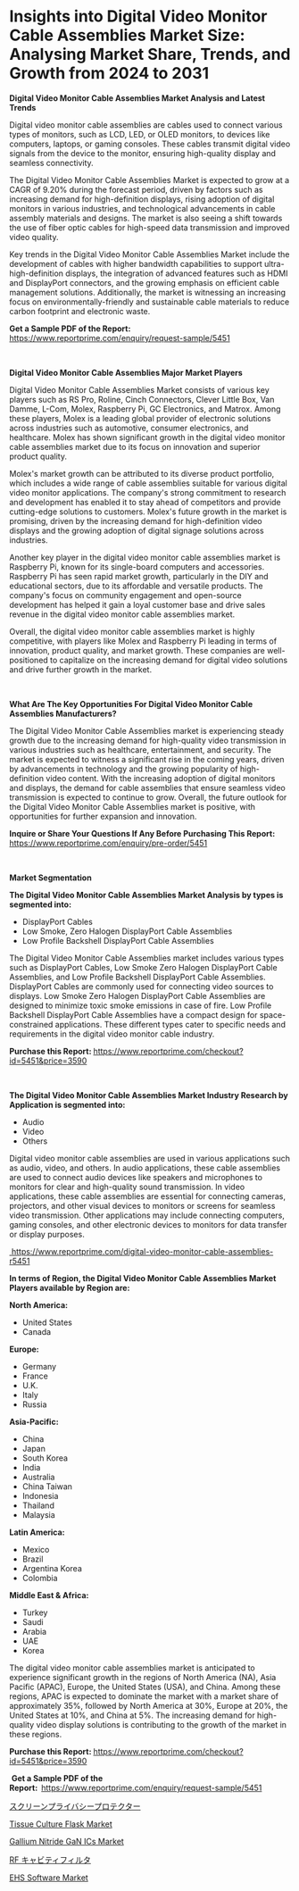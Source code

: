 <p><h1>Insights into Digital Video Monitor Cable Assemblies Market Size: Analysing Market Share, Trends, and Growth from 2024 to 2031</h1></p><p><strong>Digital Video Monitor Cable Assemblies Market Analysis and Latest Trends</strong></p>
<p><p>Digital video monitor cable assemblies are cables used to connect various types of monitors, such as LCD, LED, or OLED monitors, to devices like computers, laptops, or gaming consoles. These cables transmit digital video signals from the device to the monitor, ensuring high-quality display and seamless connectivity.</p><p>The Digital Video Monitor Cable Assemblies Market is expected to grow at a CAGR of 9.20% during the forecast period, driven by factors such as increasing demand for high-definition displays, rising adoption of digital monitors in various industries, and technological advancements in cable assembly materials and designs. The market is also seeing a shift towards the use of fiber optic cables for high-speed data transmission and improved video quality.</p><p>Key trends in the Digital Video Monitor Cable Assemblies Market include the development of cables with higher bandwidth capabilities to support ultra-high-definition displays, the integration of advanced features such as HDMI and DisplayPort connectors, and the growing emphasis on efficient cable management solutions. Additionally, the market is witnessing an increasing focus on environmentally-friendly and sustainable cable materials to reduce carbon footprint and electronic waste.</p></p>
<p><strong>Get a Sample PDF of the Report:&nbsp;</strong> <a href="https://www.reportprime.com/enquiry/request-sample/5451">https://www.reportprime.com/enquiry/request-sample/5451</a></p>
<p>&nbsp;</p>
<p><strong>Digital Video Monitor Cable Assemblies Major Market Players</strong></p>
<p><p>Digital Video Monitor Cable Assemblies Market consists of various key players such as RS Pro, Roline, Cinch Connectors, Clever Little Box, Van Damme, L-Com, Molex, Raspberry Pi, GC Electronics, and Matrox. Among these players, Molex is a leading global provider of electronic solutions across industries such as automotive, consumer electronics, and healthcare. Molex has shown significant growth in the digital video monitor cable assemblies market due to its focus on innovation and superior product quality.</p><p>Molex's market growth can be attributed to its diverse product portfolio, which includes a wide range of cable assemblies suitable for various digital video monitor applications. The company's strong commitment to research and development has enabled it to stay ahead of competitors and provide cutting-edge solutions to customers. Molex's future growth in the market is promising, driven by the increasing demand for high-definition video displays and the growing adoption of digital signage solutions across industries.</p><p>Another key player in the digital video monitor cable assemblies market is Raspberry Pi, known for its single-board computers and accessories. Raspberry Pi has seen rapid market growth, particularly in the DIY and educational sectors, due to its affordable and versatile products. The company's focus on community engagement and open-source development has helped it gain a loyal customer base and drive sales revenue in the digital video monitor cable assemblies market.</p><p>Overall, the digital video monitor cable assemblies market is highly competitive, with players like Molex and Raspberry Pi leading in terms of innovation, product quality, and market growth. These companies are well-positioned to capitalize on the increasing demand for digital video solutions and drive further growth in the market.</p></p>
<p>&nbsp;</p>
<p><strong>What Are The Key Opportunities For Digital Video Monitor Cable Assemblies Manufacturers?</strong></p>
<p><p>The Digital Video Monitor Cable Assemblies market is experiencing steady growth due to the increasing demand for high-quality video transmission in various industries such as healthcare, entertainment, and security. The market is expected to witness a significant rise in the coming years, driven by advancements in technology and the growing popularity of high-definition video content. With the increasing adoption of digital monitors and displays, the demand for cable assemblies that ensure seamless video transmission is expected to continue to grow. Overall, the future outlook for the Digital Video Monitor Cable Assemblies market is positive, with opportunities for further expansion and innovation.</p></p>
<p><strong>Inquire or Share Your Questions If Any Before Purchasing This Report:</strong> <a href="https://www.reportprime.com/enquiry/pre-order/5451">https://www.reportprime.com/enquiry/pre-order/5451</a></p>
<p>&nbsp;</p>
<p><strong>Market Segmentation</strong></p>
<p><strong>The Digital Video Monitor Cable Assemblies Market Analysis by types is segmented into:</strong></p>
<p><ul><li>DisplayPort Cables</li><li>Low Smoke, Zero Halogen DisplayPort Cable Assemblies</li><li>Low Profile Backshell DisplayPort Cable Assemblies</li></ul></p>
<p><p>The Digital Video Monitor Cable Assemblies market includes various types such as DisplayPort Cables, Low Smoke Zero Halogen DisplayPort Cable Assemblies, and Low Profile Backshell DisplayPort Cable Assemblies. DisplayPort Cables are commonly used for connecting video sources to displays. Low Smoke Zero Halogen DisplayPort Cable Assemblies are designed to minimize toxic smoke emissions in case of fire. Low Profile Backshell DisplayPort Cable Assemblies have a compact design for space-constrained applications. These different types cater to specific needs and requirements in the digital video monitor cable industry.</p></p>
<p><strong>Purchase this Report:&nbsp;</strong><a href="https://www.reportprime.com/checkout?id=5451&price=3590">https://www.reportprime.com/checkout?id=5451&price=3590</a></p>
<p>&nbsp;</p>
<p><strong>The Digital Video Monitor Cable Assemblies Market Industry Research by Application is segmented into:</strong></p>
<p><ul><li>Audio</li><li>Video</li><li>Others</li></ul></p>
<p><p>Digital video monitor cable assemblies are used in various applications such as audio, video, and others. In audio applications, these cable assemblies are used to connect audio devices like speakers and microphones to monitors for clear and high-quality sound transmission. In video applications, these cable assemblies are essential for connecting cameras, projectors, and other visual devices to monitors or screens for seamless video transmission. Other applications may include connecting computers, gaming consoles, and other electronic devices to monitors for data transfer or display purposes.</p></p>
<p><a href="https://www.reportprime.com/digital-video-monitor-cable-assemblies-r5451">&nbsp;https://www.reportprime.com/digital-video-monitor-cable-assemblies-r5451</a></p>
<p><strong>In terms of Region, the Digital Video Monitor Cable Assemblies Market Players available by Region are:</strong></p>
<p>
    <p> <strong> North America: </strong>
        <ul>
            <li>United States</li>
            <li>Canada</li>
        </ul>
        </p> 
    <p> <strong> Europe: </strong>
        <ul>
            <li>Germany</li>
            <li>France</li>
            <li>U.K.</li>
            <li>Italy</li>
            <li>Russia</li>
        </ul>
        </p> 
    <p> <strong> Asia-Pacific: </strong>
        <ul>
            <li>China</li>
            <li>Japan</li>
            <li>South Korea</li>
            <li>India</li>
            <li>Australia</li>
            <li>China Taiwan</li>
            <li>Indonesia</li>
            <li>Thailand</li>
            <li>Malaysia</li>
        </ul>
        </p> 
    <p> <strong> Latin America: </strong>
        <ul>
            <li>Mexico</li>
            <li>Brazil</li>
            <li>Argentina Korea</li>
            <li>Colombia</li>
        </ul>
        </p> 
    <p> <strong> Middle East & Africa: </strong>
        <ul>
            <li>Turkey</li>
            <li>Saudi</li>
            <li>Arabia</li>
            <li>UAE</li>
            <li>Korea</li>
        </ul>
    </p>
    </p>
<p><p>The digital video monitor cable assemblies market is anticipated to experience significant growth in the regions of North America (NA), Asia Pacific (APAC), Europe, the United States (USA), and China. Among these regions, APAC is expected to dominate the market with a market share of approximately 35%, followed by North America at 30%, Europe at 20%, the United States at 10%, and China at 5%. The increasing demand for high-quality video display solutions is contributing to the growth of the market in these regions.</p></p>
<p><strong>Purchase this Report: </strong><a href="https://www.reportprime.com/checkout?id=5451&price=3590">https://www.reportprime.com/checkout?id=5451&price=3590</a></p>
<p>&nbsp;<strong>Get a Sample PDF of the Report:&nbsp;&nbsp;</strong><a href="https://www.reportprime.com/enquiry/request-sample/5451">https://www.reportprime.com/enquiry/request-sample/5451</a></p>
<p><strong></strong></p>
<p><p><a href="https://github.com/andrade7361/Market-Research-Report-List-1/blob/main/290219174158.md">スクリーンプライバシープロテクター</a></p><p><a href="https://issuu.com/reportprime-2/docs/tissue-culture-flask-market-size-2030.pptx">Tissue Culture Flask Market</a></p><p><a href="https://github.com/Sinjinluong3e0awx2m195k76/Market-Research-Report-List-2/blob/main/gallium-nitride-gan-ics-market.md">Gallium Nitride GaN ICs Market</a></p><p><a href="https://github.com/ReganWisoky2023/Market-Research-Report-List-1/blob/main/575465374157.md">RF キャビティフィルタ</a></p><p><a href="https://www.linkedin.com/pulse/ehs-software-market-trends-analysis-forecasted-period-txxre">EHS Software Market</a></p></p>